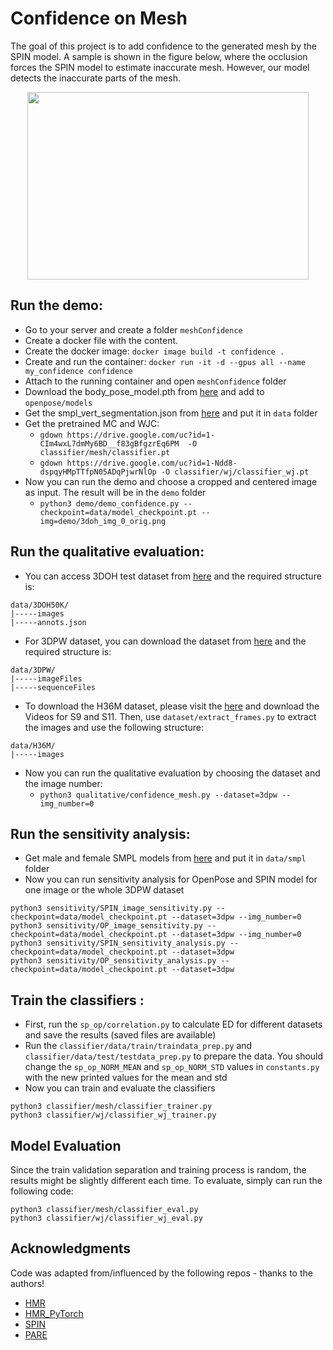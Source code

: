 # Confidence on Mesh
The goal of this project is to add confidence to the generated mesh by the SPIN model. A sample is shown in the figure below, where the occlusion forces the SPIN model to estimate inaccurate mesh. However, our model detects the inaccurate parts of the mesh.

<p align="center">
	<img width="450" height="300" src="walking.gif">
</p>

## Run the demo:
- Go to your server and create a folder ```meshConfidence``` 
- Create a docker file with the content.  
- Create the docker image: ```docker image build -t confidence .```  
- Create and run the container: ```docker run -it -d --gpus all --name my_confidence confidence```  
- Attach to the running container and open ```meshConfidence``` folder  
- Download the body_pose_model.pth from [here](https://github.com/Hzzone/pytorch-openpose) and add to ```openpose/models```  
- Get the smpl_vert_segmentation.json from [here](https://github.com/Meshcapade/wiki/tree/main/assets/SMPL_body_segmentation/smpl) and put it in ```data``` folder  
- Get the pretrained MC and WJC:  
  - ```gdown https://drive.google.com/uc?id=1-CIm4wxL7dmMy6BD__f83gBfgzrEq6PM  -O classifier/mesh/classifier.pt```  
  - ```gdown https://drive.google.com/uc?id=1-Ndd8-dspqyHMpTTfpN05ADqPjwrNlOp -O classifier/wj/classifier_wj.pt```  
- Now you can run the demo and choose a cropped and centered image as input. The result will be in the ```demo``` folder
  - ```python3 demo/demo_confidence.py --checkpoint=data/model_checkpoint.pt --img=demo/3doh_img_0_orig.png```  

## Run the qualitative evaluation:
- You can access 3DOH test dataset from [here](https://www.yangangwang.com) and the required structure is:
```
data/3DOH50K/
|-----images
|-----annots.json
```
- For 3DPW dataset, you can download the dataset from [here](https://virtualhumans.mpi-inf.mpg.de/3DPW) and the required structure is:
```
data/3DPW/
|-----imageFiles
|-----sequenceFiles
```
- To download the H36M dataset, please visit the [here](http://vision.imar.ro/human3.6m/description.php) and download the Videos for S9 and S11. Then, use ```dataset/extract_frames.py``` to extract the images and use the following structure:
```
data/H36M/
|-----images
```
- Now you can run the qualitative evaluation by choosing the dataset and the image number:
  - ```python3 qualitative/confidence_mesh.py --dataset=3dpw --img_number=0```

## Run the sensitivity analysis:
- Get male and female SMPL models from [here](https://smpl.is.tue.mpg.de/) and put it in ```data/smpl``` folder  
- Now you can run sensitivity analysis for OpenPose and SPIN model for one image or the whole 3DPW dataset
```
python3 sensitivity/SPIN_image_sensitivity.py --checkpoint=data/model_checkpoint.pt --dataset=3dpw --img_number=0
python3 sensitivity/OP_image_sensitivity.py --checkpoint=data/model_checkpoint.pt --dataset=3dpw --img_number=0
python3 sensitivity/SPIN_sensitivity_analysis.py --checkpoint=data/model_checkpoint.pt --dataset=3dpw
python3 sensitivity/OP_sensitivity_analysis.py --checkpoint=data/model_checkpoint.pt --dataset=3dpw
```
## Train the classifiers :
- First, run the ```sp_op/correlation.py``` to calculate ED for different datasets and save the results (saved files are available)  
- Run the ```classifier/data/train/traindata_prep.py``` and ```classifier/data/test/testdata_prep.py``` to prepare the data. You should change the ```sp_op_NORM_MEAN``` and ```sp_op_NORM_STD``` values in ```constants.py``` with the new printed values for the mean and std  
- Now you can train and evaluate the classifiers
```
python3 classifier/mesh/classifier_trainer.py
python3 classifier/wj/classifier_wj_trainer.py
```
## Model Evaluation
Since the train validation separation and training process is random, the results might be slightly different each time. To evaluate, simply can run the following code:
```
python3 classifier/mesh/classifier_eval.py
python3 classifier/wj/classifier_wj_eval.py 
```

## Acknowledgments
Code was adapted from/influenced by the following repos - thanks to the authors!
- [HMR](https://github.com/akanazawa/hmr)
- [HMR_PyTorch](https://github.com/MandyMo/pytorch_HMR)
- [SPIN](https://github.com/nkolot/SPIN)
- [PARE](https://github.com/mkocabas/PARE)

